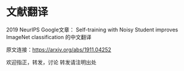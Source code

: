 # 文献翻译

2019 NeurIPS Google文章：
Self-training with Noisy Student improves ImageNet classification
的中文翻译

原文连接：https://arxiv.org/abs/1911.04252

欢迎指正，转发，讨论
转发请注明出处
